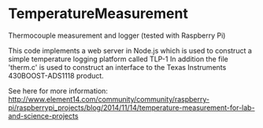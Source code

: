 TemperatureMeasurement
======================

Thermocouple measurement and logger (tested with Raspberry Pi)

This code implements a web server in Node.js which is
used to construct a simple temperature logging platform called TLP-1
In addition the file 'therm.c' is used to construct an interface to the Texas Instruments
430BOOST-ADS1118 product.

See here for more information:
http://www.element14.com/community/community/raspberry-pi/raspberrypi_projects/blog/2014/11/14/temperature-measurement-for-lab-and-science-projects



